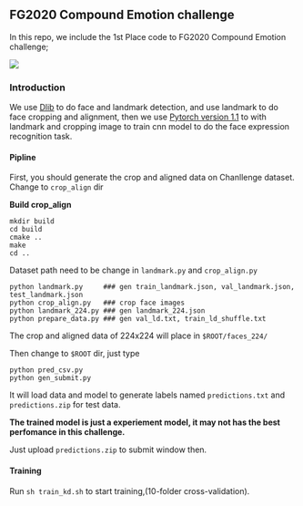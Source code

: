 ## FG2020 Compound Emotion challenge
In this repo, we include the 1st Place code to FG2020 Compound Emotion challenge;

![](https://github.com/Qidian213/NTIRE_Relighting/blob/main/Meida/Image_Result.png)

### Introduction
We use [Dlib](https://github.com/davisking/dlib) to do face and landmark detection, and use landmark to do face cropping and alignment, then we use [Pytorch version 1.1](https://github.com/pytorch/pytorch) to with landmark and cropping image to train cnn model to do the face expression recognition task.

#### Pipline

First, you should generate the crop and aligned data on Chanllenge dataset. Change to `crop_align` dir

**Build crop_align**
 ```
 mkdir build
 cd build
 cmake ..
 make
 cd ..
 ```
Dataset path need to be change in `landmark.py` and `crop_align.py`

```
python landmark.py     ### gen train_landmark.json, val_landmark.json, test_landmark.json
python crop_align.py   ### crop face images
python landmark_224.py ### gen landmark_224.json
python prepare_data.py ### gen val_ld.txt, train_ld_shuffle.txt
```
The crop and aligned data of 224x224 will place in `$ROOT/faces_224/`

Then change to `$ROOT` dir, just type
```
python pred_csv.py
python gen_submit.py
```
It will load data and model to generate labels named `predictions.txt` and `predictions.zip` for test data.

**The trained model is just a experiement model, it may not has the best perfomance in this challenge.**
 
Just upload `predictions.zip` to submit window then.

#### Training
Run `sh train_kd.sh` to start training,(10-folder cross-validation).
